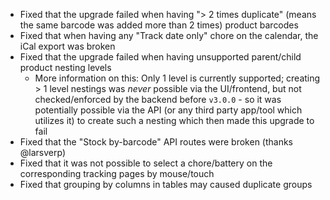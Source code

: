 - Fixed that the upgrade failed when having "> 2 times duplicate" (means the same barcode was added more than 2 times) product barcodes
- Fixed that when having any "Track date only" chore on the calendar, the iCal export was broken
- Fixed that the upgrade failed when having unsupported parent/child product nesting levels
  - More information on this: Only 1 level is currently supported; creating > 1 level nestings was _never_ possible via the UI/frontend, but not checked/enforced by the backend before `v3.0.0` - so it was potentially possible via the API (or any third party app/tool which utilizes it) to create such a nesting which then made this upgrade to fail
- Fixed that the "Stock by-barcode" API routes were broken (thanks @larsverp)
- Fixed that it was not possible to select a chore/battery on the corresponding tracking pages by mouse/touch
- Fixed that grouping by columns in tables may caused duplicate groups

